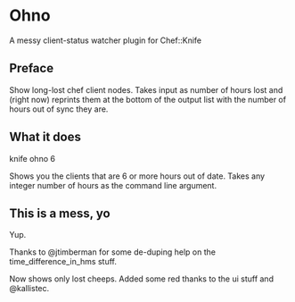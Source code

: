 # Ohno

A messy client-status watcher plugin for Chef::Knife

## Preface

Show long-lost chef client nodes.  Takes input as number of hours lost and 
(right now) reprints them at the bottom of the output list with the number
of hours out of sync they are.

## What it does

knife ohno 6

Shows you the clients that are 6 or more hours out of date.  Takes any integer number
of hours as the command line argument.


## This is a mess, yo
Yup.

Thanks to @jtimberman for some de-duping help on the time_difference_in_hms stuff.



Now shows only lost cheeps.  Added some red thanks to the ui stuff and @kallistec.
